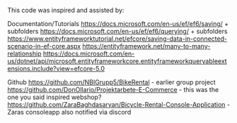 This code was inspired and assisted by:

Documentation/Tutorials
https://docs.microsoft.com/en-us/ef/ef6/saving/ + subfolders
https://docs.microsoft.com/en-us/ef/ef6/querying/ + subfolders
https://www.entityframeworktutorial.net/efcore/saving-data-in-connected-scenario-in-ef-core.aspx
https://entityframework.net/many-to-many-relationship 
https://docs.microsoft.com/en-us/dotnet/api/microsoft.entityframeworkcore.entityframeworkqueryableextensions.include?view=efcore-5.0

Github
https://github.com/NBIGrupp5/BikeRental - earlier group project
https://github.com/DonOllario/Projektarbete-E-Commerce - this was the one you said inspired webshop?
https://github.com/ZaraBaghdasaryan/Bicycle-Rental-Console-Application - Zaras consoleapp also notified via discord